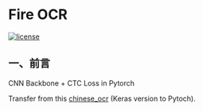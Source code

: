 # Fire OCR

[![license](https://img.shields.io/github/license/mashape/apistatus.svg?maxAge=2592000)](https://github.com/fire717/FireOCR/blob/main/LICENSE)

## 一、前言
CNN Backbone + CTC Loss in Pytorch

Transfer from this [chinese_ocr](https://github.com/YCG09/chinese_ocr) (Keras version to Pytoch).

